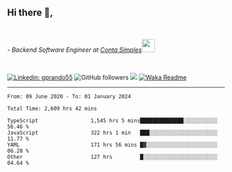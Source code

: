 <h2>Hi there  👋,</h2> </br>

<p><em>- Backend Software Engineer at <a href="https://contasimples.com">Conta Simples</a><img src="https://media.giphy.com/media/WUlplcMpOCEmTGBtBW/giphy.gif" width="30"> 
</em></p></br>


[![Linkedin: gprando55](https://img.shields.io/badge/-gprando55-blue?style=flat-square&logo=Linkedin&logoColor=white&link=https://www.linkedin.com/in/prandogabriel/)](https://www.linkedin.com/in/prandogabriel)
![GitHub followers](https://img.shields.io/github/followers/prandogabriel?label=Follow&style=social)
![](https://visitor-badge.glitch.me/badge?page_id=prandogabriel.prandogabriel)
[![Waka Readme](https://github.com/prandogabriel/prandogabriel/actions/workflows/update-stats.yml.yml/badge.svg)](https://github.com/prandogabriel/prandogabriel/actions/workflows/update-stats.yml.yml)

---

<!--START_SECTION:waka-->

```golang
From: 09 June 2020 - To: 01 January 2024

Total Time: 2,609 hrs 42 mins

TypeScript                 1,545 hrs 5 mins██████████████░░░░░░░░░░░   56.46 %
JavaScript                 322 hrs 1 min   ███░░░░░░░░░░░░░░░░░░░░░░   11.77 %
YAML                       171 hrs 56 mins █▓░░░░░░░░░░░░░░░░░░░░░░░   06.28 %
Other                      127 hrs         █░░░░░░░░░░░░░░░░░░░░░░░░   04.64 %
```

<!--END_SECTION:waka-->
